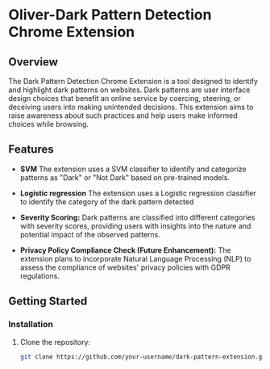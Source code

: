 # Oliver-Dark Pattern Detection Chrome Extension

## Overview

The Dark Pattern Detection Chrome Extension is a tool designed to identify and highlight dark patterns on websites. Dark patterns are user interface design choices that benefit an online service by coercing, steering, or deceiving users into making unintended decisions. This extension aims to raise awareness about such practices and help users make informed choices while browsing.

## Features

- **SVM** The extension uses a SVM classifier to identify and categorize patterns as "Dark" or "Not Dark" based on pre-trained models.

- **Logistic regression** The extension uses a Logistic regression classifier to identify the category of the dark pattern detected

- **Severity Scoring:** Dark patterns are classified into different categories with severity scores, providing users with insights into the nature and potential impact of the observed patterns.

- **Privacy Policy Compliance Check (Future Enhancement):** The extension plans to incorporate Natural Language Processing (NLP) to assess the compliance of websites' privacy policies with GDPR regulations.

## Getting Started

### Installation

1. Clone the repository:

   ```bash
   git clone https://github.com/your-username/dark-pattern-extension.git

